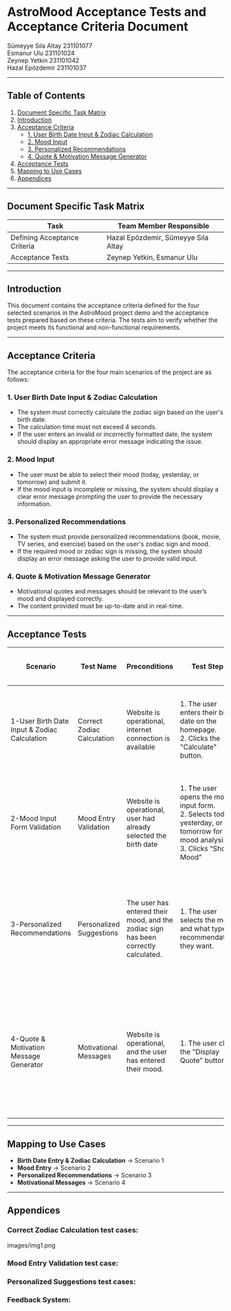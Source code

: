 # AstroMood Acceptance Tests and Acceptance Criteria Document

Sümeyye Sıla Altay 231101077  
Esmanur Ulu 231101024  
Zeynep Yetkin 231101042  
Hazal Epözdemir 231101037

---

## Table of Contents
1. [Document Specific Task Matrix](#document-specific-task-matrix)
2. [Introduction](#introduction)
3. [Acceptance Criteria](#acceptance-criteria)
   - [1. User Birth Date Input & Zodiac Calculation](#1-user-birth-date-input--zodiac-calculation)
   - [2. Mood Input](#2-mood-input)
   - [3. Personalized Recommendations](#3-personalized-recommendations)
   - [4. Quote & Motivation Message Generator](#4-quote--motivation-message-generator)
4. [Acceptance Tests](#acceptance-tests)
5. [Mapping to Use Cases](#mapping-to-use-cases)
6. [Appendices](#appendices)

---

## Document Specific Task Matrix

| Task                         | Team Member Responsible                |
|------------------------------|----------------------------------------|
| Defining Acceptance Criteria | Hazal Epözdemir, Sümeyye Sıla Altay      |
| Acceptance Tests             | Zeynep Yetkin, Esmanur Ulu               |

---

## Introduction

This document contains the acceptance criteria defined for the four selected scenarios in the AstroMood project demo and the acceptance tests prepared based on these criteria. The tests aim to verify whether the project meets its functional and non-functional requirements.

---

## Acceptance Criteria

The acceptance criteria for the four main scenarios of the project are as follows:

### 1. User Birth Date Input & Zodiac Calculation
- The system must correctly calculate the zodiac sign based on the user's birth date.
- The calculation time must not exceed 4 seconds.
- If the user enters an invalid or incorrectly formatted date, the system should display an appropriate error message indicating the issue.

### 2. Mood Input
- The user must be able to select their mood (today, yesterday, or tomorrow) and submit it.
- If the mood input is incomplete or missing, the system should display a clear error message prompting the user to provide the necessary information.

### 3. Personalized Recommendations
- The system must provide personalized recommendations (book, movie, TV series, and exercise) based on the user's zodiac sign and mood.
- If the required mood or zodiac sign is missing, the system should display an error message asking the user to provide valid input.

### 4. Quote & Motivation Message Generator
- Motivational quotes and messages should be relevant to the user’s mood and displayed correctly.
- The content provided must be up-to-date and in real-time.

---

## Acceptance Tests

| Scenario                                       | Test Name                      | Preconditions                                               | Test Steps                                                                                                                                           | Expected Outcome (Correct Input)                                                                                                                                                       | Expected Outcome (Invalid Input)                                                                |
|------------------------------------------------|--------------------------------|-------------------------------------------------------------|------------------------------------------------------------------------------------------------------------------------------------------------------|----------------------------------------------------------------------------------------------------------------------------------------------------------------------------------------|-------------------------------------------------------------------------------------------------|
| 1-User Birth Date Input & Zodiac Calculation   | Correct Zodiac Calculation     | Website is operational, internet connection is available    | 1. The user enters their birth date on the homepage.<br>2. Clicks the "Calculate" button.                                                           | The system correctly calculates and displays the zodiac sign based on the entered date. The calculation does not exceed 4 seconds.                                                      | An error message is displayed indicating the incorrect format or invalid birth date.             |
| 2-Mood Input Form Validation                   | Mood Entry Validation          | Website is operational, user had already selected the birth date | 1. The user opens the mood input form.<br>2. Selects today, yesterday, or tomorrow for mood analysis.<br>3. Clicks “Show Mood”                          | The system proceeds to show the mood analysis after the "Show Mood" button is clicked.                                                                                                  | If the required field is left empty, a clear error message prompts the user to fill in the missing field. |
| 3-Personalized Recommendations                 | Personalized Suggestions       | The user has entered their mood, and the zodiac sign has been correctly calculated. | 1. The user selects the mood and what type of recommendations they want.                                                                           | The system displays book, movie, music, and activity recommendations based on the user's zodiac sign and mood. The accuracy of the recommendations must be at least 75%.            | If the required mood or zodiac sign is not selected, the system shows an error message asking for valid input. |
| 4-Quote & Motivation Message Generator         | Motivational Messages          | Website is operational, and the user has entered their mood.  | 1. The user clicks the "Display Quote" button.                                                                                                     | Motivational quotes and messages relevant to the user’s mood are displayed. The content is provided with the latest updates.                                                            | If the user hasn’t entered the mood or if there's an issue with the mood selection, an error message is displayed, or no motivational messages are shown. |

---

## Mapping to Use Cases

- **Birth Date Entry & Zodiac Calculation** → Scenario 1  
- **Mood Entry** → Scenario 2  
- **Personalized Recommendations** → Scenario 3  
- **Motivational Messages** → Scenario 4  

---

## Appendices

### Correct Zodiac Calculation test cases:
images/img1.png


### Mood Entry Validation test case:


### Personalized Suggestions test cases:


### Feedback System:


